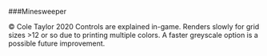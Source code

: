 ###Minesweeper

© Cole Taylor 2020
Controls are explained in-game. Renders slowly for grid sizes >12 or so due to printing multiple colors. A faster greyscale option is a possible future improvement. 
